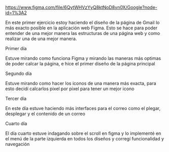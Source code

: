 
https://www.figma.com/file/6QytWHVzYyQ8ktNoD8vn0X/Google?node-id=1%3A2

En este primer ejercicio estoy haciendo el diseño de la página de Gmail lo más exacto posible en la aplicación web Figma. Esto se hace para poder entender de una mejor manera las estructuras de una página web y como realizar una de una mejor manera. 

  

Primer día 

Estuve mirando como funciona Figma y mirando las maneras más optimas de poder calcar la página, e hice el primer diseño de la página principal 

 

Segundo día 

Estuve mirando como hacer los iconos de una manera más exacta, para esto decidí calcarlos pixel por pixel para tener un mejor icono 

 

Tercer día 

En este día estuve haciendo más interfaces para el correo como el plegar, desplegar y el contenido de un correo 

 

Cuarto día 

El día cuarto estuve indagando sobre el scroll en figma y lo implementé en el menú de la parte izquierda en todos los diseños y corregí funcionalidad y navegación  
